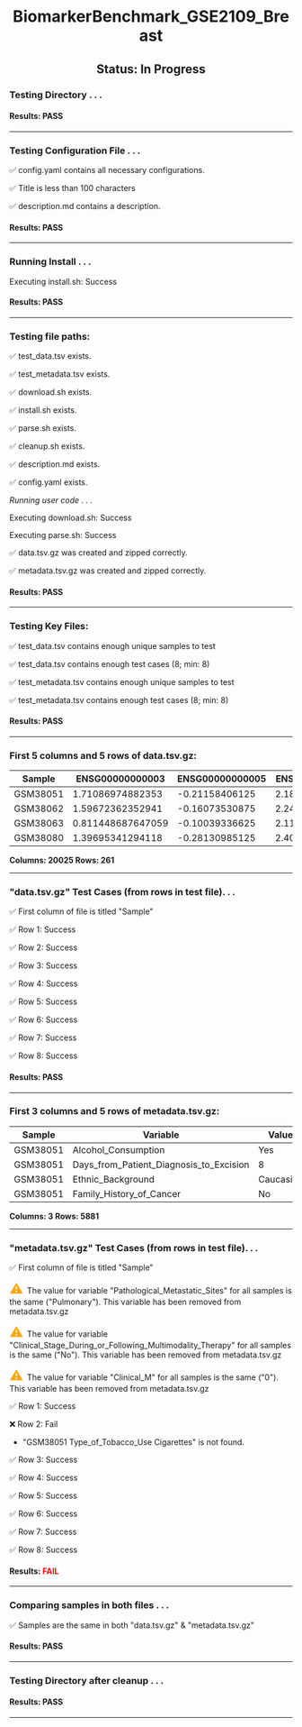 <h1><center>BiomarkerBenchmark_GSE2109_Breast</center></h1>
<h2><center> Status: In Progress </center></h2>


### Testing Directory . . .

#### Results: PASS
---
### Testing Configuration File . . .

&#9989;	config.yaml contains all necessary configurations.

&#9989;	Title is less than 100 characters

&#9989;	description.md contains a description.

#### Results: PASS
---
### Running Install . . .

Executing install.sh: Success

#### Results: PASS
---

### Testing file paths:

&#9989;	test_data.tsv exists.

&#9989;	test_metadata.tsv exists.

&#9989;	download.sh exists.

&#9989;	install.sh exists.

&#9989;	parse.sh exists.

&#9989;	cleanup.sh exists.

&#9989;	description.md exists.

&#9989;	config.yaml exists.

*Running user code . . .*

Executing download.sh: Success

Executing parse.sh: Success

&#9989;	data.tsv.gz was created and zipped correctly.

&#9989;	metadata.tsv.gz was created and zipped correctly.

#### Results: PASS
---
### Testing Key Files:

&#9989;	test_data.tsv contains enough unique samples to test

&#9989;	test_data.tsv contains enough test cases (8; min: 8)

&#9989;	test_metadata.tsv contains enough unique samples to test

&#9989;	test_metadata.tsv contains enough test cases (8; min: 8)

#### Results: PASS
---

### First 5 columns and 5 rows of data.tsv.gz:

|	Sample	|	ENSG00000000003	|	ENSG00000000005	|	ENSG00000000419	|	ENSG00000000457	|
|	---	|	---	|	---	|	---	|	---	|
|	GSM38051	|	1.71086974882353	|	-0.21158406125	|	2.18163119444444	|	0.8675377734375	|
|	GSM38062	|	1.59672362352941	|	-0.16073530875	|	2.24814632333333	|	1.061795885	|
|	GSM38063	|	0.811448687647059	|	-0.10039336625	|	2.11823704111111	|	0.9109764609375	|
|	GSM38080	|	1.39695341294118	|	-0.28130985125	|	2.40606065111111	|	0.488235835625	|

**Columns: 20025 Rows: 261**

---
### "data.tsv.gz" Test Cases (from rows in test file). . .

&#9989;	First column of file is titled "Sample"

&#9989;	Row 1: Success

&#9989;	Row 2: Success

&#9989;	Row 3: Success

&#9989;	Row 4: Success

&#9989;	Row 5: Success

&#9989;	Row 6: Success

&#9989;	Row 7: Success

&#9989;	Row 8: Success

#### Results: PASS
---
### First 3 columns and 5 rows of metadata.tsv.gz:

|	Sample	|	Variable	|	Value	|
|	---	|	---	|	---	|
|	GSM38051	|	Alcohol_Consumption	|	Yes	|
|	GSM38051	|	Days_from_Patient_Diagnosis_to_Excision	|	8	|
|	GSM38051	|	Ethnic_Background	|	Caucasian	|
|	GSM38051	|	Family_History_of_Cancer	|	No	|

**Columns: 3 Rows: 5881**

---
### "metadata.tsv.gz" Test Cases (from rows in test file). . .

&#9989;	First column of file is titled "Sample"

<p><font color="orange" size="+2">&#9888;	</font>The value for variable "Pathological_Metastatic_Sites" for all samples is the same ("Pulmonary"). This variable has been removed from metadata.tsv.gz</p>

<p><font color="orange" size="+2">&#9888;	</font>The value for variable "Clinical_Stage_During_or_Following_Multimodality_Therapy" for all samples is the same ("No"). This variable has been removed from metadata.tsv.gz</p>

<p><font color="orange" size="+2">&#9888;	</font>The value for variable "Clinical_M" for all samples is the same ("0"). This variable has been removed from metadata.tsv.gz</p>

&#9989;	Row 1: Success

&#10060;	Row 2: Fail
- "GSM38051	Type_of_Tobacco_Use	Cigarettes" is not found.

&#9989;	Row 3: Success

&#9989;	Row 4: Success

&#9989;	Row 5: Success

&#9989;	Row 6: Success

&#9989;	Row 7: Success

&#9989;	Row 8: Success

#### Results: **<font color="red">FAIL</font>**
---
### Comparing samples in both files . . .

&#9989;	Samples are the same in both "data.tsv.gz" & "metadata.tsv.gz"

#### Results: PASS

---
### Testing Directory after cleanup . . .

#### Results: PASS
---
